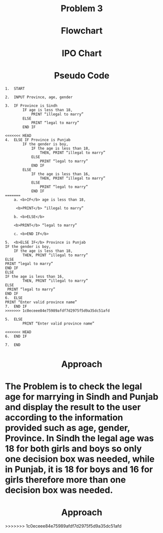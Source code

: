<h1 align=center> <b>Problem 3</b>


<h1 align=center>Flowchart</h1>

<h1 align=center>IPO Chart</h1>

<h1 align=center>Pseudo Code</h1>

```
1.	START

2.  INPUT Province, age, gender 

3.	IF Province is Sindh 
		IF age is less than 18, 
			PRINT “illegal to marry”
		ELSE 
			PRINT “legal to marry”
		END IF

<<<<<<< HEAD
4.	ELSE IF Province is Punjab
		IF the gender is boy, 
			IF the age is less than 18, 
				THEN, PRINT “illegal to marry”
			ELSE 
				PRINT “legal to marry” 
			END IF 
		ELSE 
			IF the age is less than 16, 
				THEN, PRINT “illegal to marry”
			ELSE 
 				PRINT “legal to marry”
			END IF 
=======
    a. <b>IF</b> age is less than 18, 

     <b>PRINT</b> “illegal to marry”

    b. <b>ELSE</b>

    <b>PRINT</b> “legal to marry”

    c. <b>END IF</b>

5.	<b>ELSE IF</b> Province is Punjab
IF the gender is boy, 
	IF the age is less than 18, 
		THEN, PRINT “illegal to marry”
ELSE 
PRINT “legal to marry” 
END IF 
ELSE 
IF the age is less than 16, 
		THEN, PRINT “illegal to marry”
ELSE 
 PRINT “legal to marry”
END IF 
6.	ELSE 
PRINT “Enter valid province name” 
7.	END IF
>>>>>>> 1c0eceee84e75989afdf7d2975f5d9a35dc51afd

5.	ELSE 
		PRINT “Enter valid province name” 

<<<<<<< HEAD
6.	END IF

7.	END

```

<h1 align=center>Approach</h1>

The Problem is to check the legal age for marrying in Sindh and Punjab and display the result to the user according to the information provided such as age, gender, Province. In Sindh the legal age was 18 for both girls and boys so only one decision box was needed, while in Punjab, it is 18 for boys and 16 for girls therefore more than one decision box was needed. 
=======
<h1 align=center>Approach</h1>
>>>>>>> 1c0eceee84e75989afdf7d2975f5d9a35dc51afd
